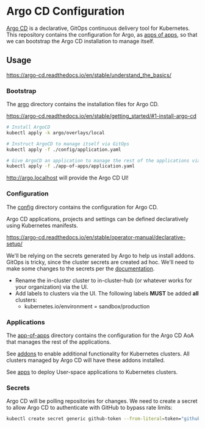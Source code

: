 # Argo CD Configuration

[Argo CD](https://argo-cd.readthedocs.io/en/stable/) is a declarative, GitOps continuous delivery tool for Kubernetes. This repository contains the configuration for Argo, as [apps of apps](https://argo-cd.readthedocs.io/en/stable/operator-manual/cluster-bootstrapping/), so that we can bootstrap the Argo CD installation to manage itself.

## Usage

<https://argo-cd.readthedocs.io/en/stable/understand_the_basics/>

### Bootstrap

The [argo](./argo/) directory contains the installation files for Argo CD.

<https://argo-cd.readthedocs.io/en/stable/getting_started/#1-install-argo-cd>

```sh
# Install ArgoCD
kubectl apply -k argo/overlays/local

# Instruct ArgoCD to manage itself via GitOps
kubectl apply -f ./config/application.yaml

# Give ArgoCD an application to manage the rest of the applications via AoA
kubectl apply -f ./app-of-apps/application.yaml
```

<http://argo.localhost> will provide the Argo CD UI!

### Configuration

The [config](./config/) directory contains the configuration for Argo CD.

Argo CD applications, projects and settings can be defined declaratively using Kubernetes manifests.

<https://argo-cd.readthedocs.io/en/stable/operator-manual/declarative-setup/>

We'll be relying on the secrets generated by Argo to help us install addons. GitOps is tricky, since the cluster secrets are created ad hoc. We'll need to make some changes to the secrets per the [documentation](https://argo-cd.readthedocs.io/en/latest/operator-manual/applicationset/Generators-Cluster/#deploying-to-the-local-cluster).

- Rename the in-cluster cluster to in-cluster-hub (or whatever works for your organization) via the UI.
- Add labels to clusters via the UI. The following labels **MUST** be added **all** clusters:
  - kubernetes.io/environment = sandbox/production

### Applications

The [app-of-apps](./app-of-apps/) directory contains the configuration for the Argo CD AoA that manages the rest of the applications.

See [addons](./app-of-apps/addons/) to enable additional functionality for Kubernetes clusters. All clusters managed by Argo CD will have these addons installed.

See [apps](./app-of-apps/apps/) to deploy User-space applications to Kubernetes clusters.

### Secrets

Argo CD will be polling repositories for changes. We need to create a secret to allow Argo CD to authenticate with GitHub to bypass rate limits:

```sh
kubectl create secret generic github-token --from-literal=token="github_pat_XXX" -n argocd

